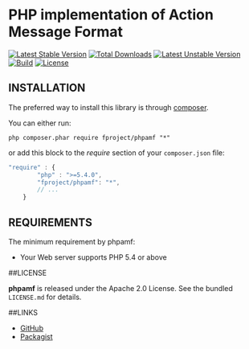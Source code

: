 # PHP implementation of Action Message Format
[![Latest Stable Version](https://poser.pugx.org/fproject/phpamf/v/stable)](https://packagist.org/packages/fproject/phpamf)
[![Total Downloads](https://poser.pugx.org/fproject/phpamf/downloads)](https://packagist.org/packages/fproject/phpamf)
[![Latest Unstable Version](https://poser.pugx.org/fproject/phpamf/v/unstable)](https://packagist.org/packages/fproject/phpamf)
[![Build](https://travis-ci.org/fproject/phpamf.svg?branch=master)](https://travis-ci.org/fproject/phpamf)
[![License](https://poser.pugx.org/fproject/phpamf/license)](https://packagist.org/packages/fproject/phpamf)

## INSTALLATION

The preferred way to install this library is through [composer](http://getcomposer.org/download/).

You can either run:
```
php composer.phar require fproject/phpamf "*"
```

or add this block to the *require* section of your `composer.json` file:
```javascript
"require" : {
		"php" : ">=5.4.0",
		"fproject/phpamf": "*",
		// ...
	}
```

## REQUIREMENTS

The minimum requirement by phpamf:
- Your Web server supports PHP 5.4 or above

##LICENSE


**phpamf** is released under the Apache 2.0 License. See the bundled `LICENSE.md` for details.

##LINKS

- [GitHub](https://github.com/fproject/phpamf)
- [Packagist](https://packagist.org/packages/fproject/phpamf)
